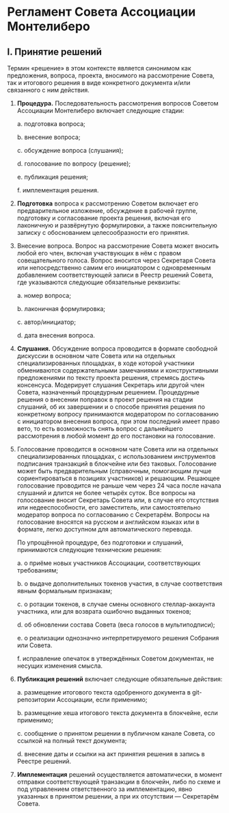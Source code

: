 Регламент Совета Ассоциации Монтелиберо
=======================================

I. Принятие решений
-------------------

Термин «решение» в этом контексте является синонимом как предложения, вопроса, проекта, вносимого на рассмотрение Совета, так и итогового решения в виде конкретного документа и/или связанного с ним действия.

1. **Процедура.** Последовательность рассмотрения вопросов Советом Ассоциации Монтелиберо включает следующие стадии:

     a. подготовка вопроса;

     b. внесение вопроса;

     c. обсуждение вопроса (слушания);

     d. голосование по вопросу (решение);

     e. публикация решения;

     f. имплементация решения.


2. **Подготовка** вопроса к рассмотрению Советом включает его предварительное изложение, обсуждение в рабочей группе, подготовку и согласование проекта решения, включая его лаконичную и развёрнутую формулировки, а также пояснительную записку с обоснованием целесообразности его принятия.


3. Внесение вопроса. Вопрос на рассмотрение Совета может вносить любой его член, включая участвующих в нём с правом совещательного голоса. Вопрос вносится через Секретаря Совета или непосредственно самим его инициатором с одновременным добавлением соответствующей записи в Реестр решений Совета, где указываются следующие обязательные реквизиты:

    a. номер вопроса;

    b. лаконичная формулировка;

    c. автор/инициатор;

    d. дата внесения вопроса.

4. **Слушания.** Обсуждение вопроса проводится в формате свободной дискуссии в основном чате Совета или на отдельных специализированных площадках, в ходе которой участники обмениваются содержательными замечаниями и конструктивными предложениями по тексту проекта решения, стремясь достичь консенсуса. Модерирует слушания Секретарь или другой член Совета, назначенный процедурным решением. Процедурные решения о внесении поправок в проект решения на стадии слушаний, об их завершении и о способе принятия решения по конкретному вопросу принимаются модератором по согласованию с инициатором внесения вопроса, при этом последний имеет право вето, то есть возможность снять вопрос с дальнейшего рассмотрения в любой момент до его постановки на голосование.


5. Голосование проводится в основном чате Совета или на отдельных специализированных площадках, с использованием
   инструментов подписания транзакций в блокчейне или без таковых. Голосование может быть предварительным (справочным,
   помогающим лучше сориентироваться в позициях участников) и решающим. Решающее голосование проводится не раньше чем
   через 24 часа после начала слушаний и длится не более четырёх суток. Все вопросы на голосование вносит Секретарь 
   Совета или, в случае его отсутствия или недееспособности, его заместитель, или самостоятельно модератор вопроса по
   согласованию с Секретарём. Вопросы на голосование вносятся на русском и английском языках или в формате, легко
   доступном для автоматического перевода.

   По упрощённой процедуре, без подготовки и слушаний, принимаются следующие технические решения:

   a. о приёме новых участников Ассоциации, соответствующих требованиям;

   b. о выдаче дополнительных токенов участия, в случае соответствия явным формальным признакам;

   c. о ротации токенов, в случае смены основного стеллар-аккаунта участника, или для возврата ошибочно выданных токенов;

   d. об обновлении состава Совета (веса голосов в мультиподписи);

   e. о реализации однозначно интерпретируемого решения Собрания или Совета.

   f. исправление опечаток в утверждённых Советом документах, не несущих изменения смысла.


6. **Публикация решений** включает следующие обязательные действия:

      a. размещение итогового текста одобренного документа в git-репозитории Ассоциации, если применимо;

      b. размещение хеша итогового текста документа в блокчейне, если применимо;

      c. сообщение о принятом решении в публичном канале Совета, со ссылкой на полный текст документа;

      d. внесение даты и ссылки на акт принятия решения в запись в Реестре решений.


7. **Имплементация** решений осуществляется автоматически, в момент отправки соответствующей транзакции в блокчейн, либо по схеме и под управлением ответственного за имплементацию, явно указанных в принятом решении, а при их отсутствии — Секретарём Совета.
